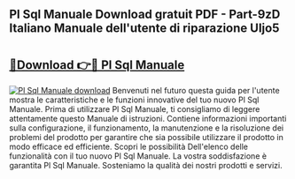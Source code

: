 ## Pl Sql Manuale Download gratuit PDF - Part-9zD Italiano Manuale dell'utente di riparazione UIjo5

# <h2><a href="http://dffys8r.blite.top/?on=Pl+Sql+Manuale">🔗Download 👉🔴 Pl Sql Manuale</a></h2>

[![Pl Sql Manuale download](https://i.imgur.com/lujVjoI.png)](http://dffys8r.blite.top/?on=Pl+Sql+Manuale)
Benvenuti nel futuro questa guida per l'utente mostra le caratteristiche e le funzioni innovative del tuo nuovo Pl Sql Manuale. Prima di utilizzare Pl Sql Manuale, ti consigliamo di leggere attentamente questo Manuale di istruzioni. Contiene informazioni importanti sulla configurazione, il funzionamento, la manutenzione e la risoluzione dei problemi del prodotto per garantire che sia possibile utilizzare il prodotto in modo efficace ed efficiente. Scopri le possibilità Dell'elenco delle funzionalità con il tuo nuovo Pl Sql Manuale. La vostra soddisfazione è garantita Pl Sql Manuale. Sosteniamo la qualità dei nostri prodotti e servizi.
